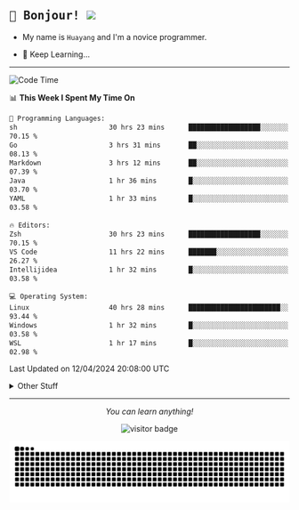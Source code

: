 <h2>
    <samp>🎉 Bonjour!  <img src="https://media.giphy.com/media/mGcNjsfWAjY5AEZNw6/giphy.gif" width="50"></samp>
</h2>

* My name is `Huayang` and I'm a novice programmer.


* 🧐 Keep Learning...

<hr>

<!--START_SECTION:waka-->
![Code Time](http://img.shields.io/badge/Code%20Time-2%2C269%20hrs%2018%20mins-blue)

📊 **This Week I Spent My Time On** 

```text
💬 Programming Languages: 
sh                       30 hrs 23 mins      ██████████████████░░░░░░░   70.15 % 
Go                       3 hrs 31 mins       ██░░░░░░░░░░░░░░░░░░░░░░░   08.13 % 
Markdown                 3 hrs 12 mins       ██░░░░░░░░░░░░░░░░░░░░░░░   07.39 % 
Java                     1 hr 36 mins        █░░░░░░░░░░░░░░░░░░░░░░░░   03.70 % 
YAML                     1 hr 33 mins        █░░░░░░░░░░░░░░░░░░░░░░░░   03.58 % 

🔥 Editors: 
Zsh                      30 hrs 23 mins      ██████████████████░░░░░░░   70.15 % 
VS Code                  11 hrs 22 mins      ███████░░░░░░░░░░░░░░░░░░   26.27 % 
Intellijidea             1 hr 32 mins        █░░░░░░░░░░░░░░░░░░░░░░░░   03.58 % 

💻 Operating System: 
Linux                    40 hrs 28 mins      ███████████████████████░░   93.44 % 
Windows                  1 hr 32 mins        █░░░░░░░░░░░░░░░░░░░░░░░░   03.58 % 
WSL                      1 hr 17 mins        █░░░░░░░░░░░░░░░░░░░░░░░░   02.98 % 
```


 Last Updated on 12/04/2024 20:08:00 UTC
<!--END_SECTION:waka-->

<details>
    <summary>Other Stuff</summary>

* 🛠️ Skills
<!-- 
<p align="center">
  <a href="https://skillicons.dev">
    <img src="https://skillicons.dev/icons?i=c,python,cpp,go,react,js,ts,rust,java,haskell,ruby,kotlin,scala,kubernetes,docker,grafana,jenkins,nginx,nestjs,nextjs,rabbitmq,postgres,kafka,redis,graphql,mysql,linux,md,git,vim,vscode,visualstudio,stackoverflow" />
  </a>
</p>
-->    
<p align="center">
    <img src="https://api.githubtrends.io/user/svg/XmchxUp/langs?time_range=one_year&include_private=True" />
    <img src="https://api.githubtrends.io/user/svg/XmchxUp/repos?time_range=one_year&include_private=True" />
</p>

* 🏆 Some GitHub statistical reports:

<p align="center">
    <img src="/github-metrics.svg" alt="github metrics" style='visibility:visible' />    
</p>

<p align="center">  
    <img height="180em" src="https://github-readme-stats.vercel.app/api?username=xmchxup&hide_border=true&show_icons=true&include_all_commits=true&bg_color=0,EC6C6C,FFD479,FFFC79,73FA79&theme=graywhite&locale=en" />
    <img height="180em" src="https://github-readme-stats.vercel.app/api/top-langs/?username=xmchxup&hide=css,scss,html&langs_count=8&hide_border=true&layout=compact&bg_color=0,73FA79,73FDFF,D783FF&theme=graywhite&locale=en" />
</p>


<img width="100%" src="https://github-profile-trophy.vercel.app/?username=xmchxup&column=7" />

</details>


<hr>


<p align="center">
    <i>You can learn anything!</i>
    <p align="center">
        <img src="https://visitor-badge.laobi.icu/badge?page_id=xmchxup" alt="visitor badge"/>       
    </p>
</p>

<picture>
  <source media="(prefers-color-scheme: dark)" srcset="https://raw.githubusercontent.com/XmchxUp/XmchxUp/output/github-snake-dark.svg" />
  <source media="(prefers-color-scheme: light)" srcset="https://raw.githubusercontent.com/XmchxUp/XmchxUp/output/github-snake.svg" />
  <img alt="github-snake" src="https://raw.githubusercontent.com/XmchxUp/XmchxUp/output/github-snake.svg" />
</picture>


